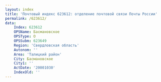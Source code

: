 ```yaml
---
layout: index
title: 'Почтовый индекс 623612: отделение почтовой связи Почты России'
permalink: /623612/
data:
    Index: 623612
    OPSName: Басмановское
    OPSType: О
    OPSSubm: 623649
    Region: 'Свердловская область'
    Autonom: ''
    Area: 'Талицкий район'
    City: Басмановское
    City1: ''
    ActDate: '20001030'
    IndexOld: ''
---
```

